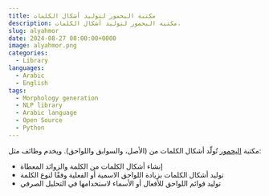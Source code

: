 ```yaml
---
title: مكتبة اليحمور لتوليد أشكال الكلمات 
description: مكتبة اليحمور لتوليد أشكال الكلمات،
slug: alyahmor
date: 2024-08-27 00:00:00+0000
image: alyahmor.png
categories:
  - Library 
languages:
  - Arabic
  - English
tags:
  - Morphology generation
  - NLP library
  - Arabic language
  - Open Source
  - Python
---
```


مكتبة [اليحمور](https://github.com/linuxscout/alyahmor)  تُولّد أشكال الكلمات من (الأصل، والسوابق واللواحق). ويخدم وظائف مثل:

 - إنشاء أشكال الكلمات من الكلمة والزوائد المعطاة 
 -  توليد أشكال الكلمات بزيادة اللواحق الاسمية أو الفعلية وفقًا لنوع الكلمة 
 - توليد قوائم اللواحق للأفعال أو الأسماء لاستخدامها في التحليل الصرفي
